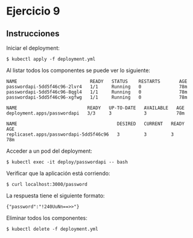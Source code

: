 # Ejercicio 9

## Instrucciones

Iniciar el deployment:

`$ kubectl apply -f deployment.yml`

Al listar todos los componentes se puede ver lo siguiente:

```
NAME                           READY   STATUS    RESTARTS       AGE
passwordapi-5dd5f46c96-2lvr4   1/1     Running   0              78m
passwordapi-5dd5f46c96-8qgl4   1/1     Running   0              78m
passwordapi-5dd5f46c96-xgfwg   1/1     Running   0              78m

NAME                          READY   UP-TO-DATE   AVAILABLE   AGE
deployment.apps/passwordapi   3/3     3            3           78m

NAME                                     DESIRED   CURRENT   READY   AGE
replicaset.apps/passwordapi-5dd5f46c96   3         3         3       78m
```

Acceder a un pod del deployment:

`$ kubectl exec -it deploy/passwordapi -- bash`

Verificar que la aplicación está corriendo:

`$ curl localhost:3000/password`

La respuesta tiene el siguiente formato:

```
{"password":"!240UuNn==>>"}
```

Eliminar todos los componentes:

`$ kubectl delete -f deployment.yml`
